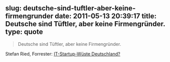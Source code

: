 slug: deutsche-sind-tuftler-aber-keine-firmengrunder
date: 2011-05-13 20:39:17
title: Deutsche sind Tüftler, aber keine Firmengründer.
type: quote
---

> Deutsche sind Tüftler, aber keine Firmengründer.

Stefan Ried, Forrester: [IT-Startup-Wüste Deutschland?](http://www.computerwoche.de/_misc/article/articleprintpopup/index.cfm?pid=509&pk=1938387)
